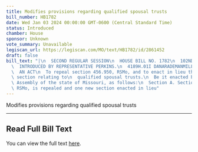 ```yaml
---
title: Modifies provisions regarding qualified spousal trusts
bill_number: HB1782
date: Wed Jan 03 2024 00:00:00 GMT-0600 (Central Standard Time)
status: Introduced
chamber: House
sponsor: Unknown
vote_summary: Unavailable
legiscan_url: https://legiscan.com/MO/text/HB1782/id/2861452
draft: false
bill_text: "|\n  SECOND REGULAR SESSION\n  HOUSE BILL NO. 1782\n  102ND GENERAL ASSEMBLY\n\
  \  INTRODUCED BY REPRESENTATIVE PERKINS.\n  4189H.01I DANARADEMANMILLER,ChiefClerk\n\
  \  AN ACT\n  To repeal section 456.950, RSMo, and to enact in lieu thereof one new\
  \ section relating to\n  qualified spousal trusts.\n  Be it enacted by the General\
  \ Assembly of the state of Missouri, as follows:\n  Section A. Section 456.950,\
  \ RSMo, is repealed and one new section enacted in lieu"
---
```

Modifies provisions regarding qualified spousal trusts

---

## Read Full Bill Text

You can view the full text [here](https://legiscan.com/MO/text/HB1782/id/2861452).
